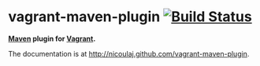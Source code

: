 vagrant-maven-plugin [![Build Status](https://travis-ci.org/barclay-reg/vagrant-maven-plugin.svg)](https://travis-ci.org/barclay-reg/vagrant-maven-plugin)
=====================

**[Maven](http://maven.apache.org) plugin for [Vagrant](http://www.vagrantup.com).**

The documentation is at <http://nicoulaj.github.com/vagrant-maven-plugin>.
